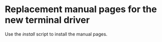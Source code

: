 # Replacement manual pages for the new terminal driver

Use the _install_ script to install the manual pages.
